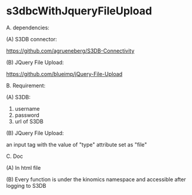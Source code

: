 s3dbcWithJqueryFileUpload
=========================


A. dependencies:

(A) S3DB connector:

https://github.com/agrueneberg/S3DB-Connectivity

(B) JQuery File Upload:

https://github.com/blueimp/jQuery-File-Upload

B. Requirement:

(A) S3DB:

1. username
2. password
3. url of S3DB

(B) JQuery File Upload:

an input tag with the value of "type" attribute set as "file"


C. Doc


(A) In html file



<script src="yourPath/js/customUI.js"></script>


(B) Every function is under the kinomics namespace  and accessible  after logging to S3DB 


